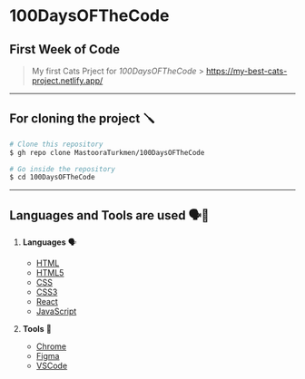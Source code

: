 # 100DaysOFTheCode

## First Week of Code

> My first Cats Prject for _*100DaysOFTheCode*_ > https://my-best-cats-project.netlify.app/

---

## For cloning the project 🪛

```bash
# Clone this repository
$ gh repo clone MastooraTurkmen/100DaysOFTheCode

# Go inside the repository
$ cd 100DaysOFTheCode
```

---

## Languages and Tools are used 🗣️🔧

1. **Languages** 🗣️

   - [HTML](https://github.com/topics/html)
   - [HTML5](https://github.com/topics/html5)
   - [CSS](https://github.com/topics/css)
   - [CSS3](https://github.com/topics/css3)
   - [React](https://github.com/topics/react)
   - [JavaScript](https://github.com/topics/javascript)

2. **Tools** 🔧

   - [Chrome](https://github.com/topics/chrome)

   * [Figma](https://github.com/topics/figma)

   - [VSCode](https://github.com/topics/vscode)
